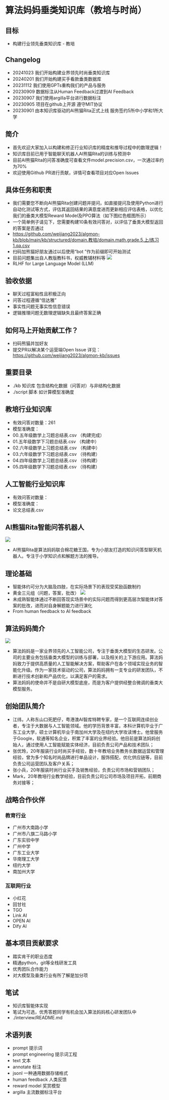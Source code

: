 # 算法妈妈垂类知识库（教培与时尚）
## 目标
* 构建行业领先垂类知识库 - 教培

## Changelog
* 20241023 我们开始构建业界领先时尚垂类知识库
* 20240201 我们开始构建买手看款垂类数据库
* 20231112 我们使用GPTs重构我们的产品与服务
* 20230909 数据标注从Human Feedback过渡到AI Feedback
* 20230907 我们使用argilla平台进行数据标注
* 20230905 项目在github上开源 遵守MIT协议
* 20230901 由本知识库驱动的AI熊猫Rita正式上线 服务签约5所中小学和1所大学

## 简介
* 首先欢迎大家加入以构建和修正行业知识库的精度和推导过程中的数理逻辑！
* 知识库目前已用于智能聊天机器人AI熊猫Rita的训练与预测中
* 目前AI熊猫Rita的问答准确度可查看文件model.precision.csv，一次通过率约为70%
* 欢迎使用Github PR进行贡献，详情可查看项目对应Open Issues

## 具体任务和职责
* 我们需要您不断向AI熊猫Rita创建问题并提问，如直接提问及使用Python进行自动化测试等方式，评估其返回结果的满意度进而更新相应评估表格，以优化我们的垂类大模型Reward Model及PPO算法（如下图红色框图所示）
* 一个简单例子请见下，您需要构建10条有效问答对，以评估了垂类大模型返回的答案是否通过
* https://github.com/weijiang2023/algmon-kb/blob/main/kb/structured/domain.教培/domain.math.grade.5.上/练习1.qa.csv
* 扫码加熊猫好朋友通过以后使用“bot ”作为前缀即可开始测试
* 目前问题集出自人教版教科书，权威教辅材料等
![](./algmon.llm.training.png)
* RLHF for Large Language Model (LLM)

## 验收依据
* 聊天过程富粘性且积极正向
* 问答过程遵循“信达雅”
* 事实性问题无事实性信息错误
* 逻辑推理问题无数理逻辑缺失且最终答案正确

## 如何马上开始贡献工作？
* 扫码熊猫并加好友
* 提交PR以解决某个运营端Open Issue 详见：https://github.com/weijiang2023/algmon-kb/issues

## 重要目录
* ./kb 知识库 包含结构化数据（问答对）与非结构化数据
* ./script 脚本 如计算模型准确度

## 教培行业知识库
* 有效问答对数量：261
* 模型准确度：
* 00.五年级数学上习题总结表.csv （构建完成）
* 01.五年级数学下习题总结表.csv （构建中）
* 02.六年级数学上习题总结表.csv （构建中）
* 03.六年级数学下习题总结表.csv （待构建）
* 04.四年级数学上习题总结表.csv （待构建）
* 05.四年级数学下习题总结表.csv （待构建）

## 人工智能行业知识库
* 有效问答对数量：
* 模型准确度：
* 论文总结表.csv

## AI熊猫Rita智能问答机器人
![](./algmon.core.product.02.png)
* AI熊猫Rita是算法妈妈联合棉花糖王国，专为小朋友打造的知识问答型聊天机器人。专注于小学知识点和解题方法的推导。

## 理论基础
* 智能体约可分为大脑及四肢，在实际场景下的表现受奖励函数制约
* 黄金三元组（问题，答案，批改）
![](./RLAIF.and.RLHF.png)
* 未成熟智能体通过不断回答现实场景中的实际问题而得到更高层次智能体对答案的批改，进而对自身解题能力进行演化
* From human feedback to AI feedback

## 算法妈妈简介
![](./algmon.company.logo.png)
* 算法妈妈是一家业界领先的人工智能公司，专注于垂类大模型的生态研发。公司的主要业务包括垂类大模型的训练与部署，以及相关的上下游应用。算法妈妈致力于提供高质量的人工智能解决方案，帮助客户在各个领域实现业务的智能化升级。作为一家技术驱动的公司，算法妈妈拥有一支专业的研发团队，不断进行技术创新和产品优化，以满足客户的需求。
* 算法妈妈的使命并不是自研大模型底座，而是为客户提供经整合微调的垂类大模型服务。

## 创始团队简介
* 江纬，人称东山口死肥仔，粤港澳AI智库特聘专家，是一个互联网连续创业者，专注于大数据与人工智能领域。他的学历背景丰富，本科计算机毕业于广东工业大学，硕士计算机毕业于南加州大学及在纽约大学攻读博士。他曾服务于Google，软通等知名企业，积累了丰富的业界经验。他目前是算法妈妈创始人，通过使用人工智能赋能实体经济，目前负责公司产品和技术团队；
* 张优玲，20年服装行业时尚买手经验，数十年教培业务教务长数据运营和管理经验，曾为多个知名时尚品牌进行单品设计，服饰搭配，优化供应链等，目前负责公司运营团队及客户关系；
* 张小兵，20年服装时尚行业买手及销售经验，负责公司市场和营销团队；
* Mark，20年教培行业教学经验，目前负责公司公司市场及项目开拓，前期商务对接等；

## 战略合作伙伴
### 教育行业
* 广州市大南路小学
* 广州市八旗二马路小学
* 广东实验中学
* 广州中学
* 广东工业大学
* 华南理工大学
* 纽约大学
* 南加州大学

### 互联网行业
* 小红花
* 回甘社
* TGO
* Link AI
* OPEN AI
* Dify AI

## 基本项目贡献要求
* 踏实肯干的职业态度
* 精通python，git等全栈研发工具
* 优秀团队合作能力
* 对大模型及垂类行业有所了解是加分项

## 笔试
* 知识库智能体实现
* 笔试为可选，优秀答题同学有机会加入算法妈妈核心研发团队中
* ./interview/README.md

## 术语列表
* prompt 提示词
* prompt engineering 提示词工程
* text 文本
* annotate 标注
* jsonl 一种通用数据存储格式
* human feedback 人类反馈
* reward model 奖赏模型
* argilla 主流数据标注平台
